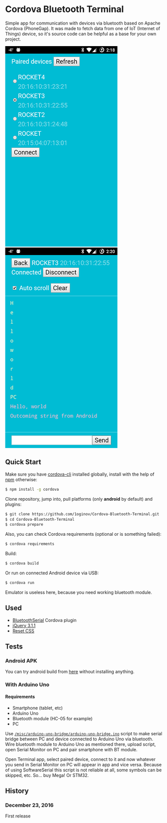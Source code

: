 # Cordova Bluetooth Terminal

Simple app for communication with devices via bluetooth based on Apache Cordova (PhoneGap). It was made to fetch data
from one of IoT (Internet of Things) device, so it's source code can be helpful as a base for your own project.

![Paired devices screenshot](https://raw.githubusercontent.com/1oginov/Cordova-Bluetooth-Terminal/master/misc/Paired-devices-screenshot.png)
![Terminal screenshot](https://raw.githubusercontent.com/1oginov/Cordova-Bluetooth-Terminal/master/misc/Terminal-screenshot.png)

## Quick Start

Make sure you have [cordova-cli](https://cordova.apache.org/) installed globally, install with the help of
[npm](https://www.npmjs.com/) otherwise:

```sh
$ npm install -g cordova
```

Clone repository, jump into, pull platforms (only **android** by default) and plugins: 

```sh
$ git clone https://github.com/1oginov/Cordova-Bluetooth-Terminal.git
$ cd Cordova-Bluetooth-Terminal
$ cordova prepare
```

Also, you can check Cordova requirements (optional or is something failed):

```sh
$ cordova requirements
```

Build:

```sh
$ cordova build
```

Or run on connected Android device via USB:

```sh
$ cordova run
```

Emulator is useless here, because you need working bluetooth module.

## Used
* [BluetoothSerial](https://github.com/don/BluetoothSerial/) Cordova plugin
* [jQuery 3.1.1](https://jquery.com/)
* [Reset CSS](http://meyerweb.com/eric/tools/css/reset/)

## Tests

### Android APK

You can try android build from [here](https://github.com/1oginov/Cordova-Bluetooth-Terminal/blob/master/misc/android-build/android-debug.apk)
without installing anything.

### With Arduino Uno

#### Requirements
* Smartphone (tablet, etc)
* Arduino Uno
* Bluetooth module (HC-05 for example)
* PC

Use [`/misc/arduino-uno-bridge/arduino-uno-bridge.ino`](https://github.com/1oginov/Cordova-Bluetooth-Terminal/blob/master/misc/arduino-uno-bridge/arduino-uno-bridge.ino)
script to make serial bridge between PC and device connected to Arduino Uno via bluetooth. Wire bluetooth module to
Arduino Uno as mentioned there, upload script, open Serial Monitor on PC and pair smartphone with BT module.

Open Terminal app, select paired device, connect to it and now whatever you send in Serial Monitor on PC will appear in
app and vice versa. Because of using SoftwareSerial this script is not reliable at all, some symbols can be skipped,
etc. So... buy Mega! Or STM32.

## History

### December 23, 2016

First release
